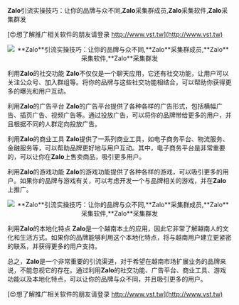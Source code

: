 **Zalo**引流实操技巧：让你的品牌与众不同,**Zalo**采集群成员,**Zalo**采集软件,**Zalo**采集群发

[😍想了解推广相关软件的朋友请登录 http://www.vst.tw](http://www.vst.tw)

 <center><img src="https://vst.tw/MP4/tuiguang/png/8.png" alt="**Zalo**引流实操技巧：让你的品牌与众不同,**Zalo**采集群成员,**Zalo**采集软件,**Zalo**采集群发"></center>

利用**Zalo**的社交功能
**Zalo**不仅仅是一个聊天应用，它还有社交功能，让用户可以关注公众号、加入群组等。将你的品牌与这些社交功能相结合，可以帮助你获得更多的曝光和用户互动。

利用**Zalo**的广告平台
**Zalo**的广告平台提供了各种各样的广告形式，包括横幅广告、插页广告、视频广告等。通过投放广告，可以将你的品牌带给更多的用户，并且根据不同的人群定向投放广告。

利用**Zalo**的商业工具
**Zalo**提供了一系列商业工具，如电子商务平台、物流服务、金融服务等，可以帮助品牌更好地与用户互动。其中，电子商务平台是非常重要的，可以让你在**Zalo**上售卖商品，吸引更多用户。

利用**Zalo**的游戏功能
**Zalo**的游戏功能提供了各种各样的游戏，可以吸引更多的用户。如果你的品牌与游戏有关，可以考虑开发一个与品牌相关的游戏，并在**Zalo**上推广。

 <center><img src="https://vst.tw/MP4/tuiguang/png/1.png" alt="**Zalo**引流实操技巧：让你的品牌与众不同,**Zalo**采集群成员,**Zalo**采集软件,**Zalo**采集群发"></center>

利用**Zalo**的本地化特点
**Zalo**是一个越南本土的应用，因此它非常了解越南人的文化和生活方式。如果你的品牌能够利用这个本地化特点，将与越南用户建立更紧密的联系，并获得更多的用户支持。

总之，**Zalo**是一个非常重要的引流渠道，对于希望在越南市场扩展业务的品牌来说，不能忽视它的存在。通过利用**Zalo**的社交功能、广告平台、商业工具、游戏功能以及本地化特点，可以让你的品牌与众不同，并且吸引更多的用户。

[😍想了解推广相关软件的朋友请登录 http://www.vst.tw](http://www.vst.tw)



